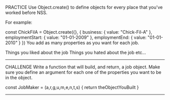 PRACTICE
Use Object.create() to define objects for every place that you've worked before NSS.

For example:

const ChickFilA = Object.create({}, {
    business: {
        value: "Chick-Fil-A"
    },
    employmentStart: {
        value: "01-01-2009"
    },
    employmentEnd: {
        value: "01-01-2010"
    }
})
You add as many properties as you want for each job.

Things you liked about the job
Things you hated about the job
etc...

---------------------------------------------------------------------------------

CHALLENGE
Write a function that will build, and return, a job object. Make sure you define an argument for each one of the properties you want to be in the object.

const JobMaker = (a,r,g,u,m,e,n,t,s) {
    return theObjectYouBuilt
}

---------------------------------------------------------------------------------

